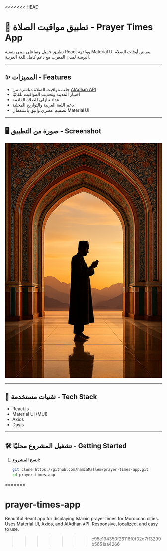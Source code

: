 <<<<<<< HEAD
# 🕌 تطبيق مواقيت الصلاة - Prayer Times App

تطبيق جميل وتفاعلي مبني بتقنية React وواجهة Material UI يعرض أوقات الصلاة اليومية لمدن المغرب مع دعم كامل للغة العربية.

---

## ✨ المميزات - Features

- جلب مواقيت الصلاة مباشرة من [AlAdhan API](https://aladhan.com/prayer-times-api)
- اختيار المدينة وتحديث المواقيت تلقائيًا
- عداد تنازلي للصلاة القادمة
- دعم اللغة العربية والتواريخ المحلية
- تصميم عصري وأنيق باستعمال Material UI

---

## 🖥️ صورة من التطبيق - Screenshot

![App Screenshot](./src/assets/images/img1.png)

---

## 🚀 تقنيات مستخدمة - Tech Stack

- React.js
- Material UI (MUI)
- Axios
- Dayjs

---

## 🛠️ تشغيل المشروع محليًا - Getting Started

1. **انسخ المشروع:**
   ```bash
   git clone https://github.com/hamzaMallem/prayer-times-app.git
   cd prayer-times-app
   ```
=======
# prayer-times-app
Beautiful React app for displaying Islamic prayer times for Moroccan cities. Uses Material UI, Axios, and AlAdhan API. Responsive, localized, and easy to use.
>>>>>>> c95e194350f26116f0f02d7ff3299b5651aa4266
